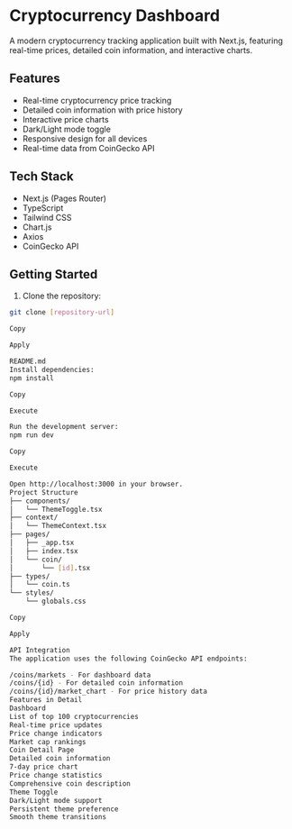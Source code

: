 # Cryptocurrency Dashboard

A modern cryptocurrency tracking application built with Next.js, featuring real-time prices, detailed coin information, and interactive charts.

## Features

- Real-time cryptocurrency price tracking
- Detailed coin information with price history
- Interactive price charts
- Dark/Light mode toggle
- Responsive design for all devices
- Real-time data from CoinGecko API

## Tech Stack

- Next.js (Pages Router)
- TypeScript
- Tailwind CSS
- Chart.js
- Axios
- CoinGecko API

## Getting Started

1. Clone the repository:

```bash
git clone [repository-url]

Copy

Apply

README.md
Install dependencies:
npm install

Copy

Execute

Run the development server:
npm run dev

Copy

Execute

Open http://localhost:3000 in your browser.
Project Structure
├── components/
│   └── ThemeToggle.tsx
├── context/
│   └── ThemeContext.tsx
├── pages/
│   ├── _app.tsx
│   ├── index.tsx
│   └── coin/
│       └── [id].tsx
├── types/
│   └── coin.ts
└── styles/
    └── globals.css

Copy

Apply

API Integration
The application uses the following CoinGecko API endpoints:

/coins/markets - For dashboard data
/coins/{id} - For detailed coin information
/coins/{id}/market_chart - For price history data
Features in Detail
Dashboard
List of top 100 cryptocurrencies
Real-time price updates
Price change indicators
Market cap rankings
Coin Detail Page
Detailed coin information
7-day price chart
Price change statistics
Comprehensive coin description
Theme Toggle
Dark/Light mode support
Persistent theme preference
Smooth theme transitions
```
